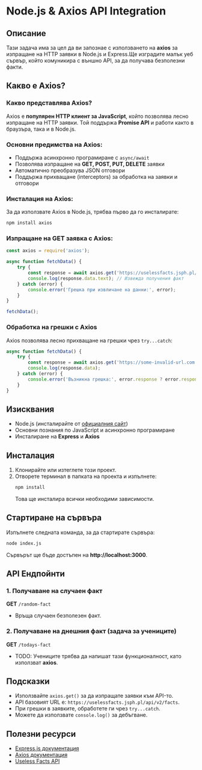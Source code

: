 # Node.js & Axios API Integration

## Описание
Тази задача има за цел да ви запознае с използването на **axios** за изпращане на HTTP заявки в Node.js и Express.Ще изградите малък уеб сървър, който комуникира с външно API, за да получава безполезни факти.

## Какво е Axios?
### Какво представлява Axios?
Axios е **популярен HTTP клиент за JavaScript**, който позволява лесно изпращане на HTTP заявки. Той поддържа **Promise API** и работи както в браузъра, така и в Node.js.

### Основни предимства на Axios:
- Поддържа асинхронно програмиране с `async/await`
- Позволява изпращане на **GET, POST, PUT, DELETE** заявки
- Автоматично преобразува JSON отговори
- Поддържа прихващане (interceptors) за обработка на заявки и отговори

### Инсталация на Axios:
За да използвате Axios в Node.js, трябва първо да го инсталирате:
```bash
npm install axios
```

### Изпращане на GET заявка с Axios:
```javascript
const axios = require('axios');

async function fetchData() {
    try {
        const response = await axios.get('https://uselessfacts.jsph.pl/api/v2/facts/random');
        console.log(response.data.text); // Извежда получения факт
    } catch (error) {
        console.error('Грешка при извличане на данни:', error);
    }
}

fetchData();
```

### Обработка на грешки с Axios
Axios позволява лесно прихващане на грешки чрез `try...catch`:
```javascript
async function fetchData() {
    try {
        const response = await axios.get('https://some-invalid-url.com');
        console.log(response.data);
    } catch (error) {
        console.error('Възникна грешка:', error.response ? error.response.status : error.message);
    }
}
```

## Изисквания
- Node.js (инсталирайте от [официалния сайт](https://nodejs.org/))
- Основни познания по JavaScript и асинхронно програмиране
- Инсталиране на **Express** и **Axios**

## Инсталация
1. Клонирайте или изтеглете този проект.
2. Отворете терминал в папката на проекта и изпълнете:
   ```bash
   npm install
   ```
   Това ще инсталира всички необходими зависимости.

## Стартиране на сървъра
Изпълнете следната команда, за да стартирате сървъра:
```bash
node index.js
```

Сървърът ще бъде достъпен на **http://localhost:3000**.

## API Ендпойнти

### 1. Получаване на случаен факт
**GET** `/random-fact`
- Връща случаен безполезен факт.

### 2. Получаване на днешния факт (задача за учениците)
**GET** `/todays-fact`
- TODO: Учениците трябва да напишат тази функционалност, като използват **axios**.

## Подсказки
- Използвайте `axios.get()` за да изпращате заявки към API-то.
- API базовият URL е: `https://uselessfacts.jsph.pl/api/v2/facts`.
- При грешки в заявките, обработете ги чрез `try...catch`.
- Можете да използвате `console.log()` за дебъгване.

## Полезни ресурси
- [Express.js документация](https://expressjs.com/)
- [Axios документация](https://axios-http.com/docs/intro)
- [Useless Facts API](https://uselessfacts.jsph.pl/)
